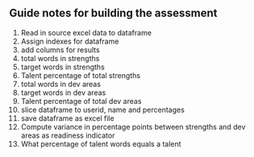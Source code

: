 ## Guide notes for building the assessment

1. Read in source excel data to dataframe
2. Assign indexes for dataframe
3. add columns for results
  1. total words in strengths
  2. target words in strengths
  3. Talent percentage of total strengths
  4. total words in dev areas
  5. target words in dev areas
  6. Talent percentage of total dev areas
4. slice dataframe to userid, name and percentages
5. save dataframe as excel file
6. Compute variance in percentage points between strengths and dev areas as readiness indicator
7. What percentage of talent words equals a talent
